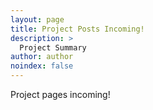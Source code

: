 ```yaml
---
layout: page
title: Project Posts Incoming!
description: >
  Project Summary
author: author
noindex: false
---
```


Project pages incoming!